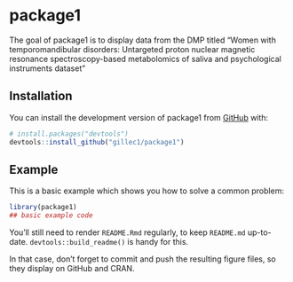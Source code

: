 
<!-- README.md is generated from README.Rmd. Please edit that file -->

# package1

<!-- badges: start -->
<!-- badges: end -->

The goal of package1 is to display data from the DMP titled “Women with
temporomandibular disorders: Untargeted proton nuclear magnetic
resonance spectroscopy-based metabolomics of saliva and psychological
instruments dataset”

## Installation

You can install the development version of package1 from
[GitHub](https://github.com/) with:

``` r
# install.packages("devtools")
devtools::install_github("gillec1/package1")
```

## Example

This is a basic example which shows you how to solve a common problem:

``` r
library(package1)
## basic example code
```

You’ll still need to render `README.Rmd` regularly, to keep `README.md`
up-to-date. `devtools::build_readme()` is handy for this.

In that case, don’t forget to commit and push the resulting figure
files, so they display on GitHub and CRAN.
